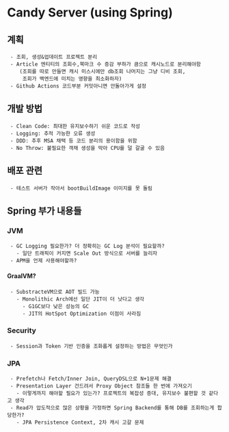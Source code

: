 # Candy Server (using Spring)

## 계획

```
 - 조회, 생성&업데이트 프로젝트 분리
 - Article 엔티티의 조회수,북마크 수 증감 부하가 큼으로 캐시노드로 분리해야함
    (조회를 따로 만들면 캐시 미스시에만 db조회 나머지는 그냥 디비 조회,
     조회가 백엔드에 미치는 영향을 최소화하자)
 - Github Actions 코드부분 커밋아니면 안돌아가게 설정
```

## 개발 방법

```
 - Clean Code: 최대한 유지보수하기 쉬운 코드로 작성
 - Logging: 추적 가능한 오류 생성
 - DDD: 추후 MSA 채택 등 코드 분리의 용이함을 위함
 - No Throw: 불필요한 객채 생성을 막아 CPU를 덜 갈굴 수 있음 
```

## 배포 관련

```
 - 테스트 서버가 작아서 bootBuildImage 이미지를 못 돌림
```

## Spring 부가 내용들

### JVM

```
 - GC Logging 필요한가? 더 정확히는 GC Log 분석이 필요할까?
   - 일단 트래픽이 커지면 Scale Out 방식으로 서버를 늘리자
 - APM을 언제 사용해야할까?
```

#### GraalVM?

```
 - SubstracteVM으로 AOT 빌드 가능
   - Monolithic Arch에선 일단 JIT이 더 낫다고 생각
     - G1GC보다 낮은 성능의 GC
     - JIT의 HotSpot Optimization 이점이 사라짐     
```

### Security

```
 - Session과 Token 기반 인증을 조화롭게 설정하는 방법은 무엇인가
```

### JPA

```
 - Prefetch나 Fetch/Inner Join, QueryDSL으로 N+1문제 해결
 - Presentation Layer 건드려서 Proxy Object 참조들 한 번에 가져오기
   - 이렇게까지 해야할 필요가 있는가? 프로젝트의 복잡성 증대, 유지보수 불편할 것 같다고 생각
 - Read가 압도적으로 많은 상황을 가정하면 Spring Backend를 통해 DB를 조회하는게 합당한가?
   - JPA Persistence Context, 2차 캐시 고갈 문제
```
